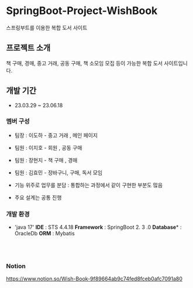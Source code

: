 # SpringBoot-Project-WishBook
스프링부트를 이용한 복합 도서 사이트

## 프로젝트 소개
책 구매, 경매, 중고 거래, 공동 구매, 책 소모임 모집 등이 가능한 복합 도서 사이트입니다.
<br>

## 개발 기간
* 23.03.29 ~ 23.06.18

### 멤버 구성
  - 팀장 : 이도하 - 중고 거래 , 메인 페이지
  - 팀원 : 이지호 - 회원 , 공동 구매
  - 팀원 : 장현지 - 책 구매 , 경매
  - 팀원 : 김효민 - 장바구니, 구매, 독서 모임

  - 기능 위주로 업무를 분담
      : 통합하는 과정에서 같이 구현한 부분도 많음
  - 주요 설계는 공통 진행


### 개발 환경
- 'java 17'
**IDE** : STS 4.4.18
**Framework** : SpringBoot 2. 3 .0
**Database*** : OracleDb
**ORM** : Mybatis
<br>
<br>

### Notion
https://www.notion.so/Wish-Book-9f89664ab9c74fed8fceb0afc7091a80

  
